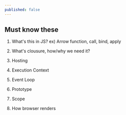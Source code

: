 ```yaml
---
published: false
---
```

## Must know these

1. What's this in JS? ex) Arrow function, call, bind, apply 

2. What's clousure, how/why we need it?

3. Hosting 

4. Execution Context 

5. Event Loop

6. Prototype

7. Scope

8. How browser renders 




